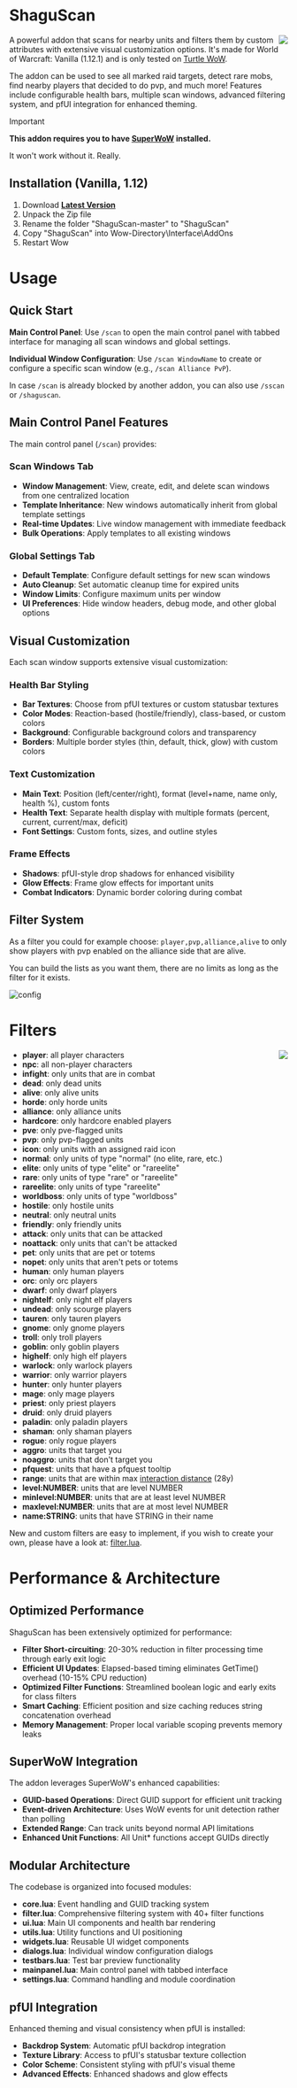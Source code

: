 # ShaguScan

<img src="./screenshots/raidtargets.jpg" float="right" align="right">

A powerful addon that scans for nearby units and filters them by custom attributes with extensive visual customization options.
It's made for World of Warcraft: Vanilla (1.12.1) and is only tested on [Turtle WoW](https://turtle-wow.org/).

The addon can be used to see all marked raid targets, detect rare mobs, find nearby players that decided to do pvp, and much more! Features include configurable health bars, multiple scan windows, advanced filtering system, and pfUI integration for enhanced theming.

> [!IMPORTANT]
>
> **This addon requires you to have [SuperWoW](https://github.com/balakethelock/SuperWoW) installed.**
>
> It won't work without it. Really.

## Installation (Vanilla, 1.12)
1. Download **[Latest Version](https://github.com/shagu/ShaguScan/archive/master.zip)**
2. Unpack the Zip file
3. Rename the folder "ShaguScan-master" to "ShaguScan"
4. Copy "ShaguScan" into Wow-Directory\Interface\AddOns
5. Restart Wow

# Usage

## Quick Start

**Main Control Panel**: Use `/scan` to open the main control panel with tabbed interface for managing all scan windows and global settings.

**Individual Window Configuration**: Use `/scan WindowName` to create or configure a specific scan window (e.g., `/scan Alliance PvP`).

In case `/scan` is already blocked by another addon, you can also use `/sscan` or `/shaguscan`.

## Main Control Panel Features

The main control panel (`/scan`) provides:

### Scan Windows Tab
- **Window Management**: View, create, edit, and delete scan windows from one centralized location
- **Template Inheritance**: New windows automatically inherit from global template settings
- **Real-time Updates**: Live window management with immediate feedback
- **Bulk Operations**: Apply templates to all existing windows

### Global Settings Tab
- **Default Template**: Configure default settings for new scan windows
- **Auto Cleanup**: Set automatic cleanup time for expired units
- **Window Limits**: Configure maximum units per window
- **UI Preferences**: Hide window headers, debug mode, and other global options

## Visual Customization

Each scan window supports extensive visual customization:

### Health Bar Styling
- **Bar Textures**: Choose from pfUI textures or custom statusbar textures
- **Color Modes**: Reaction-based (hostile/friendly), class-based, or custom colors
- **Background**: Configurable background colors and transparency
- **Borders**: Multiple border styles (thin, default, thick, glow) with custom colors

### Text Customization
- **Main Text**: Position (left/center/right), format (level+name, name only, health %), custom fonts
- **Health Text**: Separate health display with multiple formats (percent, current, current/max, deficit)
- **Font Settings**: Custom fonts, sizes, and outline styles

### Frame Effects
- **Shadows**: pfUI-style drop shadows for enhanced visibility
- **Glow Effects**: Frame glow effects for important units
- **Combat Indicators**: Dynamic border coloring during combat

## Filter System

As a filter you could for example choose: `player,pvp,alliance,alive` to only show players with pvp enabled on the alliance side that are alive.

You can build the lists as you want them, there are no limits as long as the filter for it exists.

![config](./screenshots/config.jpg)

# Filters

<img src="./screenshots/infight.jpg" float="right" align="right">

- **player**: all player characters
- **npc**: all non-player characters
- **infight**: only units that are in combat
- **dead**: only dead units
- **alive**: only alive units
- **horde**: only horde units
- **alliance**: only alliance units
- **hardcore**: only hardcore enabled players
- **pve**: only pve-flagged units
- **pvp**: only pvp-flagged units
- **icon**: only units with an assigned raid icon
- **normal**: only units of type "normal" (no elite, rare, etc.)
- **elite**: only units of type "elite" or "rareelite"
- **rare**: only units of type "rare" or "rareelite"
- **rareelite**: only units of type "rareelite"
- **worldboss**: only units of type "worldboss"
- **hostile**: only hostile units
- **neutral**: only neutral units
- **friendly**: only friendly units
- **attack**: only units that can be attacked
- **noattack**: only units that can't be attacked
- **pet**: only units that are pet or totems
- **nopet**: only units that aren't pets or totems
- **human**: only human players
- **orc**: only orc players
- **dwarf**: only dwarf players
- **nightelf**: only night elf players
- **undead**: only scourge players
- **tauren**: only tauren players
- **gnome**: only gnome players
- **troll**: only troll players
- **goblin**: only goblin players
- **highelf**: only high elf players
- **warlock**: only warlock players
- **warrior**: only warrior players
- **hunter**: only hunter players
- **mage**: only mage players
- **priest**: only priest players
- **druid**: only druid players
- **paladin**: only paladin players
- **shaman**: only shaman players
- **rogue**: only rogue players
- **aggro**: units that target you
- **noaggro**: units that don't target you
- **pfquest**: units that have a pfquest tooltip
- **range**: units that are within max [interaction distance](https://wowwiki-archive.fandom.com/wiki/API_CheckInteractDistance) (28y)
- **level:NUMBER**: units that are level NUMBER
- **minlevel:NUMBER**: units that are at least level NUMBER
- **maxlevel:NUMBER**: units that are at most level NUMBER
- **name:STRING**: units that have STRING in their name

New and custom filters are easy to implement, if you wish to create your own, please have a look at: [filter.lua](./filter.lua).

# Performance & Architecture

## Optimized Performance
ShaguScan has been extensively optimized for performance:

- **Filter Short-circuiting**: 20-30% reduction in filter processing time through early exit logic
- **Efficient UI Updates**: Elapsed-based timing eliminates GetTime() overhead (10-15% CPU reduction)
- **Optimized Filter Functions**: Streamlined boolean logic and early exits for class filters
- **Smart Caching**: Efficient position and size caching reduces string concatenation overhead
- **Memory Management**: Proper local variable scoping prevents memory leaks

## SuperWoW Integration
The addon leverages SuperWoW's enhanced capabilities:

- **GUID-based Operations**: Direct GUID support for efficient unit tracking
- **Event-driven Architecture**: Uses WoW events for unit detection rather than polling
- **Extended Range**: Can track units beyond normal API limitations
- **Enhanced Unit Functions**: All Unit* functions accept GUIDs directly

## Modular Architecture
The codebase is organized into focused modules:

- **core.lua**: Event handling and GUID tracking system
- **filter.lua**: Comprehensive filtering system with 40+ filter functions
- **ui.lua**: Main UI components and health bar rendering
- **utils.lua**: Utility functions and UI positioning
- **widgets.lua**: Reusable UI widget components
- **dialogs.lua**: Individual window configuration dialogs
- **testbars.lua**: Test bar preview functionality
- **mainpanel.lua**: Main control panel with tabbed interface
- **settings.lua**: Command handling and module coordination

## pfUI Integration
Enhanced theming and visual consistency when pfUI is installed:

- **Backdrop System**: Automatic pfUI backdrop integration
- **Texture Library**: Access to pfUI's statusbar texture collection
- **Color Scheme**: Consistent styling with pfUI's visual theme
- **Advanced Effects**: Enhanced shadows and glow effects
